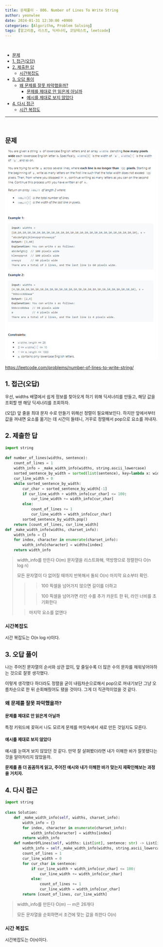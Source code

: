 ```yaml
---
title: 문제풀이 - 806. Number of Lines To Write String
author: yeonwlee
date: 2024-01-31 12:30:00 +0900
categories: [Algorithm, Problem Solving]
tags: [알고리즘, 리스트, 딕셔너리, 코딩테스트, leetcode]
---
```


<br>

- [문제](#문제)
- [1. 접근(오답)](#1-접근오답)
- [2. 제출한 답](#2-제출한-답)
  - [시간복잡도](#시간복잡도)
- [3. 오답 풀이](#3-오답-풀이)
  - [왜 문제를 잘못 파악했을까?](#왜-문제를-잘못-파악했을까)
    - [문제를 제대로 안 읽은게 아닐까](#문제를-제대로-안-읽은게-아닐까)
    - [예시를 제대로 보지 않았다](#예시를-제대로-보지-않았다)
- [4. 다시 접근](#4-다시-접근)
  - [시간 복잡도](#시간-복잡도)

---

<br>

## 문제

![image alt 문제](/assets/img/post/2024-01-31-problemsolving-leetcode-806-number-of-lines-to-write-string/img0.png)

<https://leetcode.com/problems/number-of-lines-to-write-string/>

## 1. 접근(오답)

우선, widths 배열에서 쉽게 정보를 찾아오게 하기 위해 딕셔너리를 만들고,
해당 값을 조회할 땐 해당 딕셔너리를 조회하자.

(오답)
앞 줄을 최대 문자 수로 만들기 위해선 정렬이 필요해보인다.
하지만 앞에서부터 값을 꺼내면 요소를 옮기는 데 시간이 들테니, 거꾸로 정렬해서 pop으로 요소를 꺼내자.

## 2. 제출한 답

```python
import string

def number_of_lines(widths, sentence):
    count_of_lines = 1
    width_info = _make_width_info(widths, string.ascii_lowercase)
    sorted_sentence_by_width = sorted(list(sentence), key=lambda x: width_info[x], reverse=True)
    cur_line_width = 0
    while sorted_sentence_by_width:
        cur_char = sorted_sentence_by_width[-1]
        if cur_line_width + width_info[cur_char] <= 100:
            cur_line_width += width_info[cur_char]
        else:
            count_of_lines += 1
            cur_line_width = width_info[cur_char]
        sorted_sentence_by_width.pop()
    return [count_of_lines, cur_line_width]
def _make_width_info(widths, charset_info):
    width_info = {}
    for index, character in enumerate(charset_info):
        width_info[character] = widths[index]
    return width_info

```

> width_info를 만든다 O(m)
> 문자열을 리스트화해, 역방향으로 정렬한다 O(n log n)
>
> 모든 문자열이 다 없어질 때까지 반복해서 돌되 O(n) 마지막 요소부터 확인.
>
> > > 100 픽셀을 넘어가지 않으면 길이를 더하고
> >
> > > 100 픽셀을 넘어가면 라인 수를 추가 카운트 한 뒤, 라인 너비를 초기화한다
>
> > 마지막 요소를 없앤다

### 시간복잡도

시간 복잡도는 O(n log n)이다.

## 3. 오답 풀이

나는 주어진 문자열의 순서와 상관 없이, 앞 줄일수록 더 많은 수의 문자를 채워넣어야하는 것으로 잘못 생각했다.

이렇게 생각했다 하더라도
정렬을 굳이 내림차순으로해서 pop으로 꺼내기보단
그냥 오름차순으로 한 뒤 순회해줬어도 됐을 것이다. 그게 더 직관적이었을 것 같다.

### 왜 문제를 잘못 파악했을까?

#### 문제를 제대로 안 읽은게 아닐까

특정 키워드에 꽂혀서 나도 모르게 문제를 머릿속에서 새로 만든 것일지도 모른다.

#### 예시를 제대로 보지 않았다

예시를 눈여겨 보지 않았던 것 같다.
만약 잘 살펴봤더라면 내가 이해한 바가 잘못됐다는 것을 알아차리지 않았을까.

**문제를 좀 더 꼼꼼하게 읽고,
주어진 예시와 내가 이해한 바가 맞는지 재확인해보는 과정을 거치자.**

## 4. 다시 접근

```python
import string

class Solution:
    def _make_width_info(self, widths, charset_info):
        width_info = {}
        for index, character in enumerate(charset_info):
            width_info[character] = widths[index]
        return width_info
    def numberOfLines(self, widths: List[int], sentence: str) -> List[int]:
        width_info = self._make_width_info(widths, string.ascii_lowercase)
        count_of_lines = 1
        cur_line_width = 0
        for cur_char in sentence:
            if cur_line_width + width_info[cur_char] <= 100:
                cur_line_width += width_info[cur_char]
            else:
                count_of_lines += 1
                cur_line_width = width_info[cur_char]
        return [count_of_lines, cur_line_width]
```

> width_info를 만든다 O(m) -- m은 26개다
>
> 모든 문자열을 순회하면서 조건에 맞는 값을 취한다 O(n)

### 시간 복잡도

시간복잡도는 O(n)이다.

